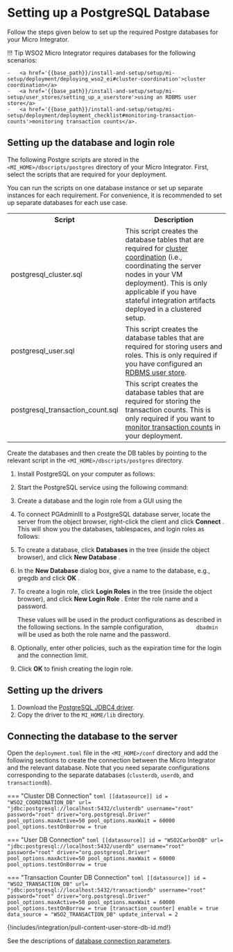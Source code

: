 # Setting up a PostgreSQL Database

Follow the steps given below to set up the required Postgre databases for your Micro Integrator.

!!! Tip
	WSO2 Micro Integrator requires databases for the following scenarios:

	-	<a href='{{base_path}}/install-and-setup/setup/mi-setup/deployment/deploying_wso2_ei#cluster-coordination'>cluster coordination</a>
    -	<a href='{{base_path}}/install-and-setup/setup/mi-setup/user_stores/setting_up_a_userstore'>using an RDBMS user store</a>
    -	<a href='{{base_path}}/install-and-setup/setup/mi-setup/deployment/deployment_checklist#monitoring-transaction-counts'>monitoring transaction counts</a>.

## Setting up the database and login role

The following Postgre scripts are stored in the `<MI_HOME>/dbscripts/postgres` directory of your Micro Integrator. First, select the scripts that are required for your deployment.

You can run the scripts on one database instance or set up separate instances for each requirement. For convenience, it is recommended to set up separate databases for each use case.

<table>
	<tr>
		<th>Script</th>
		<th>Description</th>
	</tr>
	<tr>
		<td>postgresql_cluster.sql</td>
		<td>This script creates the database tables that are required for <a href='{{base_path}}/install-and-setup/setup/mi-setup/deployment/deploying_wso2_ei/#cluster-coordination'>cluster coordination</a> (i.e., coordinating the server nodes in your VM deployment). This is only applicable if you have stateful integration artifacts deployed in a clustered setup.
		</td>
	</tr>
	<tr>
		<td>postgresql_user.sql</td>
		<td>This script creates the database tables that are required for storing users and roles. This is only required if you have configured an <a href='{{base_path}}/install-and-setup/setup/mi-setup/user_stores/setting_up_a_userstore'>RDBMS user store</a>.</td>
	</tr>
	<tr>
		<td>postgresql_transaction_count.sql</td>
		<td>This script creates the database tables that are required for storing the transaction counts. This is only required if you want to <a href='{{base_path}}/install-and-setup/setup/mi-setup/deployment/deployment_checklist/#monitoring-transaction-counts'>monitor transaction counts</a> in your deployment.</td>
	</tr>
</table>

Create the databases and then create the DB tables by pointing to the relevant script in the `<MI_HOME>/dbscripts/postgres` directory.

1.  Install PostgreSQL on your computer as follows:  
2.  Start the PostgreSQL service using the following command:  
3.  Create a database and the login role from a GUI using the
4.  To connect PGAdminIII to a PostgreSQL database server, locate the
    server from the object browser, right-click the client and click
    **Connect** . This will show you the databases, tablespaces, and
    login roles as follows:  
5.  To create a database, click **Databases** in the tree (inside the
    object browser), and click **New Database** .
6.  In the **New Database** dialog box, give a name to the database,
    e.g., gregdb and click **OK** .
7.  To create a login role, click **Login Roles** in the tree (inside
    the object browser), and click **New Login Role** . Enter the role
    name and a password.

    These values will be used in the product configurations as described
        in the following sections. In the sample configuration,
        `           dbadmin          ` will be used as both the role name
        and the password.

8.  Optionally, enter other policies, such as the expiration time for
    the login and the connection limit.
9.  Click **OK** to finish creating the login role.

## Setting up the drivers

1.  Download the [PostgreSQL JDBC4 driver](http://jdbc.postgresql.org/download.html).
2.  Copy the driver to the `MI_HOME/lib` directory.    

## Connecting the database to the server

Open the `deployment.toml` file in the `<MI_HOME>/conf` directory and add the following sections to create the connection between the Micro Integrator and the relevant database. Note that you need separate configurations corresponding to the separate databases (`clusterdb`, `userdb`, and `transactiondb`).

=== "Cluster DB Connection"
	```toml
	[[datasource]]
	id = "WSO2_COORDINATION_DB"
	url= "jdbc:postgresql://localhost:5432/clusterdb"
	username="root"
	password="root"
	driver="org.postgresql.Driver"
	pool_options.maxActive=50
	pool_options.maxWait = 60000
	pool_options.testOnBorrow = true
	```

=== "User DB Connection"
	```toml
	[[datasource]]
	id = "WSO2CarbonDB"
	url= "jdbc:postgresql://localhost:5432/userdb"
	username="root"
	password="root"
	driver="org.postgresql.Driver"
	pool_options.maxActive=50
	pool_options.maxWait = 60000
	pool_options.testOnBorrow = true
	```

=== "Transaction Counter DB Connection"
	```toml
	[[datasource]]
	id = "WSO2_TRANSACTION_DB"
	url= "jdbc:postgresql://localhost:5432/transactiondb"
	username="root"
	password="root"
	driver="org.postgresql.Driver"
	pool_options.maxActive=50
	pool_options.maxWait = 60000
	pool_options.testOnBorrow = true
	[transaction_counter]
	enable = true
	data_source = "WSO2_TRANSACTION_DB"
	update_interval = 2
	```

{!includes/integration/pull-content-user-store-db-id.md!}

See the descriptions of [database connection parameters]({{base_path}}/reference/config-catalog-mi/#database-connection).